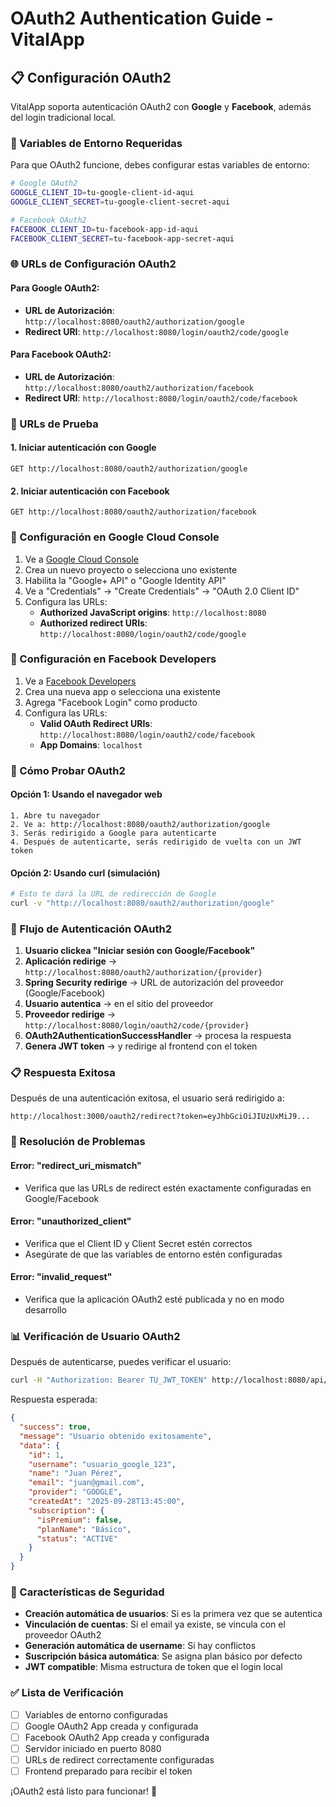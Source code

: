 # OAuth2 Authentication Guide - VitalApp

## 📋 Configuración OAuth2

VitalApp soporta autenticación OAuth2 con **Google** y **Facebook**, además del login tradicional local.

### 🔧 Variables de Entorno Requeridas

Para que OAuth2 funcione, debes configurar estas variables de entorno:

```bash
# Google OAuth2
GOOGLE_CLIENT_ID=tu-google-client-id-aqui
GOOGLE_CLIENT_SECRET=tu-google-client-secret-aqui

# Facebook OAuth2
FACEBOOK_CLIENT_ID=tu-facebook-app-id-aqui
FACEBOOK_CLIENT_SECRET=tu-facebook-app-secret-aqui
```

### 🌐 URLs de Configuración OAuth2

#### Para Google OAuth2:
- **URL de Autorización**: `http://localhost:8080/oauth2/authorization/google`
- **Redirect URI**: `http://localhost:8080/login/oauth2/code/google`

#### Para Facebook OAuth2:
- **URL de Autorización**: `http://localhost:8080/oauth2/authorization/facebook`
- **Redirect URI**: `http://localhost:8080/login/oauth2/code/facebook`

### 🔗 URLs de Prueba

#### 1. Iniciar autenticación con Google
```
GET http://localhost:8080/oauth2/authorization/google
```

#### 2. Iniciar autenticación con Facebook
```
GET http://localhost:8080/oauth2/authorization/facebook
```

### 📱 Configuración en Google Cloud Console

1. Ve a [Google Cloud Console](https://console.cloud.google.com/)
2. Crea un nuevo proyecto o selecciona uno existente
3. Habilita la "Google+ API" o "Google Identity API"
4. Ve a "Credentials" → "Create Credentials" → "OAuth 2.0 Client ID"
5. Configura las URLs:
   - **Authorized JavaScript origins**: `http://localhost:8080`
   - **Authorized redirect URIs**: `http://localhost:8080/login/oauth2/code/google`

### 📘 Configuración en Facebook Developers

1. Ve a [Facebook Developers](https://developers.facebook.com/)
2. Crea una nueva app o selecciona una existente
3. Agrega "Facebook Login" como producto
4. Configura las URLs:
   - **Valid OAuth Redirect URIs**: `http://localhost:8080/login/oauth2/code/facebook`
   - **App Domains**: `localhost`

### 🧪 Cómo Probar OAuth2

#### Opción 1: Usando el navegador web
```
1. Abre tu navegador
2. Ve a: http://localhost:8080/oauth2/authorization/google
3. Serás redirigido a Google para autenticarte
4. Después de autenticarte, serás redirigido de vuelta con un JWT token
```

#### Opción 2: Usando curl (simulación)
```bash
# Esto te dará la URL de redirección de Google
curl -v "http://localhost:8080/oauth2/authorization/google"
```

### 🔄 Flujo de Autenticación OAuth2

1. **Usuario clickea "Iniciar sesión con Google/Facebook"**
2. **Aplicación redirige** → `http://localhost:8080/oauth2/authorization/{provider}`
3. **Spring Security redirige** → URL de autorización del proveedor (Google/Facebook)
4. **Usuario autentica** → en el sitio del proveedor
5. **Proveedor redirige** → `http://localhost:8080/login/oauth2/code/{provider}`
6. **OAuth2AuthenticationSuccessHandler** → procesa la respuesta
7. **Genera JWT token** → y redirige al frontend con el token

### 📋 Respuesta Exitosa

Después de una autenticación exitosa, el usuario será redirigido a:
```
http://localhost:3000/oauth2/redirect?token=eyJhbGciOiJIUzUxMiJ9...
```

### 🚨 Resolución de Problemas

#### Error: "redirect_uri_mismatch"
- Verifica que las URLs de redirect estén exactamente configuradas en Google/Facebook

#### Error: "unauthorized_client"
- Verifica que el Client ID y Client Secret estén correctos
- Asegúrate de que las variables de entorno estén configuradas

#### Error: "invalid_request"
- Verifica que la aplicación OAuth2 esté publicada y no en modo desarrollo

### 📊 Verificación de Usuario OAuth2

Después de autenticarse, puedes verificar el usuario:

```bash
curl -H "Authorization: Bearer TU_JWT_TOKEN" http://localhost:8080/api/auth/me
```

Respuesta esperada:
```json
{
  "success": true,
  "message": "Usuario obtenido exitosamente",
  "data": {
    "id": 1,
    "username": "usuario_google_123",
    "name": "Juan Pérez",
    "email": "juan@gmail.com",
    "provider": "GOOGLE",
    "createdAt": "2025-09-28T13:45:00",
    "subscription": {
      "isPremium": false,
      "planName": "Básico",
      "status": "ACTIVE"
    }
  }
}
```

### 🔐 Características de Seguridad

- **Creación automática de usuarios**: Si es la primera vez que se autentica
- **Vinculación de cuentas**: Si el email ya existe, se vincula con el proveedor OAuth2
- **Generación automática de username**: Si hay conflictos
- **Suscripción básica automática**: Se asigna plan básico por defecto
- **JWT compatible**: Misma estructura de token que el login local

### ✅ Lista de Verificación

- [ ] Variables de entorno configuradas
- [ ] Google OAuth2 App creada y configurada
- [ ] Facebook OAuth2 App creada y configurada
- [ ] Servidor iniciado en puerto 8080
- [ ] URLs de redirect correctamente configuradas
- [ ] Frontend preparado para recibir el token

¡OAuth2 está listo para funcionar! 🎉
